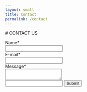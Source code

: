 ```yaml
---
layout: small
title: Contact
permalink: /contact
---
```

<div id="main">
<div id="editable">
<div class="mz_component mz_wysiwyg mz_editable"> <div class="moze-wysiwyg-editor" markdown="1">
# CONTACT US
<div class="mz_component mz_editable mz_form"><script>
var webformSubmitFx = function (form) {
// Data gathering.
this.gatherData = function ()
{
    var result = {};
    $(form).find('[name^="moze-webform-ctrl-"]').each(function () {
        if ($(this).attr('type') == 'checkbox') {
            result[$(this).attr('name')] = $(this).is(':checked') ? 1 : 0;
        }
        else {
            result[$(this).attr('name')] = $.trim($(this).val());
        }
    });
    return result;
};

// Form validation.

this.validateForm = function ()
{
    var requiredCtrls = form.find('[data-required]');
    var result = true;

    requiredCtrls.removeClass('moze-formerror');

    $.each(requiredCtrls, function () {

        var subresult;
        var validator = $(this).data('required');

        switch (validator) {

            case 'textbox':
                subresult = $(this).val() !== '';
                break;

            case 'multiline':
                subresult = $(this).val() !== '';
                break;

            case 'checkbox':
                subresult = $(this).is(':checked');
                break;

            case 'combobox':
                subresult = $(this).val() !== '';
                break;

            case 'email':
                subresult = $.trim($(this).val()).match(/^[_a-z0-9-]+(.[_a-z0-9-]+)*@[a-z0-9-]+(.[a-z0-9-]+)*(.[a-z]{2,4})$/i) !== null;
                break;
        }

        if (subresult === false) {
            $(this).addClass('moze-formerror');
        }
        result = result && subresult;

    });

    return result;
};

// Submits the form.

if (this.validateForm())
{
    mozLive({
        src: {id: '5726249'},
        dest: null,
        action: 'webform-submit',
        task: 'redirect',
        parameters: {
            data: this.gatherData(),
            href: '/contact/params/submitted/1/'
        },
        errors: {
            maintenance: 'We can not process your request right now. Please try again later.'
        }
    });
}
else
{
    alert($(form).data('failuremsg'));
}

return false;

};
</script>
<form action="javascript:void(0);" class="moze-form" method="post" data-failuremsg = "Please fill-in all required fields." onsubmit="javascript:webformSubmitFx($(this))">
<label>Name</label><span title="Required">*</span><br/><input name="moze-webform-ctrl-569757" type="text" data-required="textbox"/><br/>
<label>E-mail</label><span title="Required">*</span><br/><input name="moze-webform-ctrl-569758" type="text" data-required="email"/><br/>
<label>Message</label><span title="Required">*</span><br/><textarea name="moze-webform-ctrl-569760" data-required="multiline"></textarea><br/>
<input class="mz_notforhumans" name="moze-webform-ctrl-slazds" tabindex="-1" type="text" />
<input class="moze-formbutton" type="submit" value="Submit" />
</form>
</div></div></div>
<br class="clear">
</div></div>
